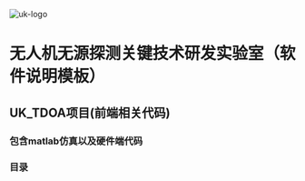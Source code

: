 ![uk-logo](https://s2.ax1x.com/2020/01/19/1C8qXt.png)
# 无人机无源探测关键技术研发实验室（软件说明模板）
## UK_TDOA项目(前端相关代码)

### 包含matlab仿真以及硬件端代码

### 目录
